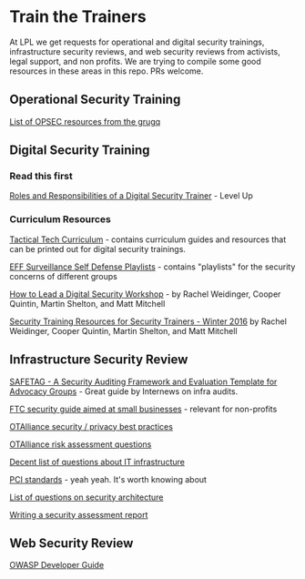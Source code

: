 # Train the Trainers

At LPL we get requests for operational and digital security trainings, infrastructure security reviews, and web security reviews from activists, legal support, and non profits. We are trying to compile some good resources in these areas in this repo. PRs welcome.

## Operational Security Training

[List of OPSEC resources from the grugq](https://grugq.github.io/resources/)

## Digital Security Training

### Read this first 
[Roles and Responsibilities of a Digital Security Trainer](http://level-up.cc/you-the-trainer/roles-and-responsibilities-of-a-digital-security-trainer/) - Level Up

### Curriculum Resources

[Tactical Tech Curriculum](https://myshadow.org/train) - contains curriculum guides and resources that can be printed out for digital security trainings. 

[EFF Surveillance Self Defense Playlists](https://ssd.eff.org/en/playlist) - contains "playlists" for the security concerns of different groups

[How to Lead a Digital Security Workshop](https://motherboard.vice.com/en_us/article/how-to-give-a-digital-security-training) - by Rachel Weidinger, Cooper Quintin, Martin Shelton, and Matt Mitchell

[Security Training Resources for Security Trainers - Winter 2016](https://medium.com/@geminiimatt/security-training-resources-for-security-trainers-winter-2016-edition-4d10670ef8d3#.z8l2gxog1) by Rachel Weidinger, Cooper Quintin, Martin Shelton, and Matt Mitchell

## Infrastructure Security Review

[SAFETAG - A Security Auditing Framework and Evaluation Template for Advocacy Groups](https://safetag.org/guide/index.html) - Great guide by Internews on infra audits.

[FTC security guide aimed at small businesses](https://www.ftc.gov/tips-advice/business-center/guidance/start-security-guide-business) - relevant for non-profits

[OTAlliance security / privacy best practices](https://otalliance.org/resources/security-privacy-best-practices)

[OTAlliance risk assessment questions](https://otalliance.org/resources/security-privacy-risk-assessment)

[Decent list of questions about IT infrastructure](https://github.com/artsturdevant/it-handoff-audit)

[PCI standards](https://pcicompliance.stanford.edu/sites/default/files/pci_dss_v3-2.pdf) - yeah yeah. It's worth knowing about

[List of questions on security architecture](https://zeltser.com/security-architecture-cheat-sheet/)

[Writing a security assessment report](https://zeltser.com/security-assessment-report-cheat-sheet/)


## Web Security Review

[OWASP Developer Guide](https://www.owasp.org/index.php/OWASP_Guide_Project)
